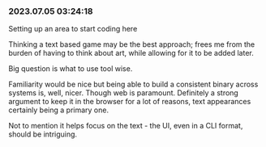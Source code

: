 ### 2023.07.05 03:24:18

Setting up an area to start coding here

Thinking a text based game may be the best approach; frees me from the burden of having to think about art, while allowing for it to be added later.

Big question is what to use tool wise.

Familiarity would be nice but being able to build a consistent binary across systems is, well, nicer. Though web is paramount. Definitely a strong argument to keep it in the browser for a lot of reasons, text appearances certainly being a primary one.

Not to mention it helps focus on the text - the UI, even in a CLI format, should be intriguing.

